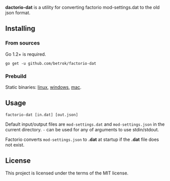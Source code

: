 **dactorio-dat** is a utility for converting factorio mod-settings.dat to the old json format.

## Installing

### From sources
Go 1.2+ is required.

`go get -u github.com/betrok/factorio-dat`

### Prebuild
Static binaries: [linux](https://ttyh.ru/files/factorio-dat/lin/factorio-dat), [windows](https://ttyh.ru/files/factorio-dat/win/factorio-dat.exe), [mac](https://ttyh.ru/files/factorio-dat/mac/factorio-dat).

## Usage
`factorio-dat [in.dat] [out.json]`

Default input/output files are `mod-settings.dat` and `mod-settings.json` in the current directory.
`-` can be used for any of arguments to use stdin/stdout.

Factorio converts `mod-settings.json` to **.dat** at startup if the **.dat** file does not exist.

## License
This project is licensed under the terms of the MIT license.
